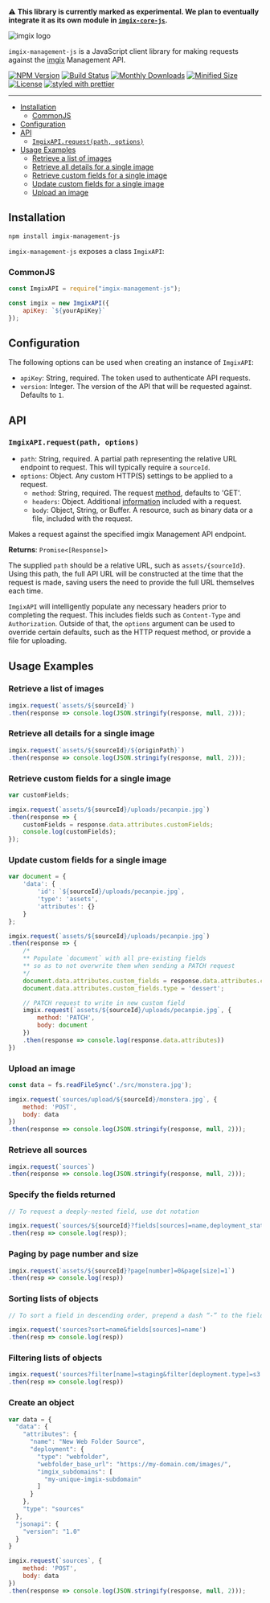 ⚠️ **This library is currently marked as experimental. We plan to eventually integrate it as its own module in [`imgix-core-js`](https://github.com/imgix/imgix-core-js).**

<!-- ix-docs-ignore -->

![imgix logo](https://assets.imgix.net/sdk-imgix-logo.svg)

`imgix-management-js` is a JavaScript client library for making requests against the [imgix](https://www.imgix.com/) Management API.

[![NPM Version](https://img.shields.io/npm/v/imgix-management-js.svg)](https://www.npmjs.com/package/imgix-management-js)
[![Build Status](https://travis-ci.org/imgix/imgix-management-js.svg?branch=main)](https://travis-ci.org/imgix/imgix-management-js)
[![Monthly Downloads](https://img.shields.io/npm/dm/imgix-management-js.svg)](https://www.npmjs.com/package/imgix-management-js)
[![Minified Size](https://img.shields.io/bundlephobia/min/imgix-management-js)](https://bundlephobia.com/result?p=imgix-management-js)
[![License](https://img.shields.io/github/license/imgix/imgix-management-js)](https://github.com/imgix/imgix-management-js/blob/main/LICENSE.md)
[![styled with prettier](https://img.shields.io/badge/styled_with-prettier-ff69b4.svg)](https://github.com/prettier/prettier)

---

<!-- /ix-docs-ignore -->

- [Installation](#installation)
    * [CommonJS](#commonjs)
- [Configuration](#configuration)
- [API](#api)
    * [`ImgixAPI.request(path, options)`](#imgixapirequestpath-options)
- [Usage Examples](#usage-examples)
    * [Retrieve a list of images](#retrieve-a-list-of-images)
    * [Retrieve all details for a single image](#retrieve-all-details-for-a-single-image)
    * [Retrieve custom fields for a single image](#retrieve-custom-fields-for-a-single-image)
    * [Update custom fields for a single image](#update-custom-fields-for-a-single-image)
    * [Upload an image](#upload-an-image)

## Installation

`npm install imgix-management-js`

`imgix-management-js` exposes a class `ImgixAPI`:

### CommonJS

```js
const ImgixAPI = require("imgix-management-js");

const imgix = new ImgixAPI({
    apiKey: `${yourApiKey}`
});
```

## Configuration

The following options can be used when creating an instance of `ImgixAPI`:

- `apiKey`: String, required. The token used to authenticate API requests.
- `version`: Integer. The version of the API that will be requested against. Defaults to `1`.

## API

### `ImgixAPI.request(path, options)`

- `path`: String, required. A partial path representing the relative URL endpoint to request. This will typically require a `sourceId`.
- `options`: Object. Any custom HTTP(S) settings to be applied to a request.
    * `method`: String, required. The request [method](https://developer.mozilla.org/en-US/docs/Web/HTTP/Methods), defaults to 'GET'.
    * `headers`: Object. Additional [information](https://developer.mozilla.org/en-US/docs/Web/HTTP/Headers) included with a request.
    * `body`: Object, String, or Buffer. A resource, such as binary data or a file, included with the request.

Makes a request against the specified imgix Management API endpoint.

**Returns**: `Promise<[Response]>`

The supplied `path` should be a relative URL, such as `assets/{sourceId}`. Using this path, the full API URL will be constructed at the time that the request is made, saving users the need to provide the full URL themselves each time.

`ImgixAPI` will intelligently populate any necessary headers prior to completing the request. This includes fields such as `Content-Type` and `Authorization`. Outside of that, the `options` argument can be used to override certain defaults, such as the HTTP request method, or provide a file for uploading.

## Usage Examples

### Retrieve a list of images

```js
imgix.request(`assets/${sourceId}`)
.then(response => console.log(JSON.stringify(response, null, 2)));
```

### Retrieve all details for a single image

```js
imgix.request(`assets/${sourceId}/${originPath}`)
.then(response => console.log(JSON.stringify(response, null, 2)));
```

### Retrieve custom fields for a single image

```js
var customFields;

imgix.request(`assets/${sourceId}/uploads/pecanpie.jpg`)
.then(response => {
    customFields = response.data.attributes.customFields;
    console.log(customFields);
});
```

### Update custom fields for a single image

```js
var document = {
    'data': {
        'id': `${sourceId}/uploads/pecanpie.jpg`,
        'type': 'assets',
        'attributes': {}
    }
};

imgix.request(`assets/${sourceId}/uploads/pecanpie.jpg`)
.then(response => {
    /*
    ** Populate `document` with all pre-existing fields
    ** so as to not overwrite them when sending a PATCH request
    */
    document.data.attributes.custom_fields = response.data.attributes.custom_fields;
    document.data.attributes.custom_fields.type = 'dessert';

    // PATCH request to write in new custom field
    imgix.request(`assets/${sourceId}/uploads/pecanpie.jpg`, {
        method: 'PATCH',
        body: document
    })
    .then(response => console.log(response.data.attributes))
})
```

### Upload an image

```js
const data = fs.readFileSync('./src/monstera.jpg');

imgix.request(`sources/upload/${sourceId}/monstera.jpg`, {
    method: 'POST',
    body: data
})
.then(response => console.log(JSON.stringify(response, null, 2)));
```

### Retrieve all sources

```js
imgix.request(`sources`)
.then(response => console.log(JSON.stringify(response, null, 2)));
```

### Specify the fields returned

```js
// To request a deeply-nested field, use dot notation

imgix.request(`sources/${sourceId}?fields[sources]=name,deployment_status,deployment.default_params`)
.then(resp => console.log(resp));
```

### Paging by page number and size

```js
imgix.request(`assets/${sourceId}?page[number]=0&page[size]=1`)
.then(resp => console.log(resp))
```

### Sorting lists of objects

```js
// To sort a field in descending order, prepend a dash “-” to the field name.

imgix.request('sources?sort=name&fields[sources]=name')
.then(resp => console.log(resp))
```

### Filtering lists of objects

```js
imgix.request('sources?filter[name]=staging&filter[deployment.type]=s3')
.then(resp => console.log(resp))
```

### Create an object

```js
var data = {
  "data": {
    "attributes": {
      "name": "New Web Folder Source",
      "deployment": {
        "type": "webfolder",
        "webfolder_base_url": "https://my-domain.com/images/",
        "imgix_subdomains": [
          "my-unique-imgix-subdomain"
        ]
      }
    },
    "type": "sources"
  },
  "jsonapi": {
    "version": "1.0"
  }
}

imgix.request(`sources`, {
    method: 'POST',
    body: data
})
.then(response => console.log(JSON.stringify(response, null, 2)));
```
